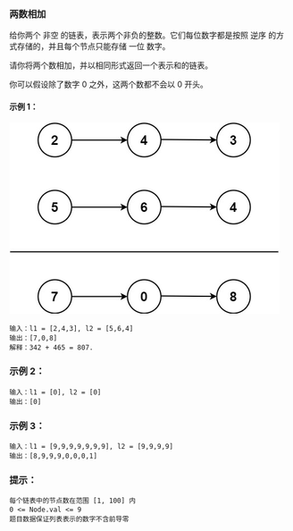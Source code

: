 ### 两数相加
给你两个 非空 的链表，表示两个非负的整数。它们每位数字都是按照 逆序 的方式存储的，并且每个节点只能存储 一位 数字。

请你将两个数相加，并以相同形式返回一个表示和的链表。

你可以假设除了数字 0 之外，这两个数都不会以 0 开头。

#### 示例 1：
![-w535](https://github.com/peace710/AJLife/blob/master/LeetCode/2.%E4%B8%A4%E6%95%B0%E7%9B%B8%E5%8A%A0/addtwonumber1.jpg)
```
输入：l1 = [2,4,3], l2 = [5,6,4]
输出：[7,0,8]
解释：342 + 465 = 807.
```
### 示例 2：
```
输入：l1 = [0], l2 = [0]
输出：[0]
```
### 示例 3：
```
输入：l1 = [9,9,9,9,9,9,9], l2 = [9,9,9,9]
输出：[8,9,9,9,0,0,0,1]
```
### 提示：
```
每个链表中的节点数在范围 [1, 100] 内
0 <= Node.val <= 9
题目数据保证列表表示的数字不含前导零
```
